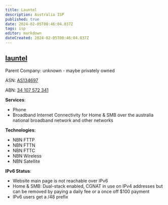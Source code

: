 ```yaml
---
title: Launtel
description: Australia ISP
published: true
date: 2024-02-05T00:46:04.037Z
tags: isp
editor: markdown
dateCreated: 2024-02-05T00:46:04.037Z
---
```


[launtel](/https://www.launtel.net.au/)
---
Parent Company:
unknown - maybe privately owned

ASN:
[AS134697](/https://bgp.he.net/AS134697)

ABN: [34 107 572 341](/https://abr.business.gov.au/ABN/View?abn=34107572341)

**Services**:
- Phone
- Broadband Internet Connectivity for Home & SMB over the australia national broadband network and other networks

**Technologies**:
- NBN FTTP
- NBN FTTN
- NBN FTTC
- NBN Wireless
- NBN Satellite

**IPv6 Status**:
- Website main page is not reachable over IPv6
- Home & SMB: Dual-stack enabled, CGNAT in use on IPv4 addresses but can be removed by paying a daily fee or a once off $100 payment
- IPv6 users get a /48 prefix 